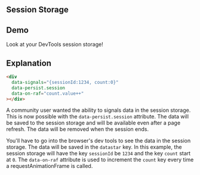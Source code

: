## Session Storage

## Demo

<div data-signals="{sessionId:1234, count:0}" data-persist.session data-on-raf="count.value++">Look at your DevTools session storage!</div>

## Explanation

```html
<div
  data-signals="{sessionId:1234, count:0}"
  data-persist.session
  data-on-raf="count.value++"
></div>
```

A community user wanted the ability to signals data in the session storage. This is now possible with the `data-persist.session` attribute. The data will be saved to the session storage and will be available even after a page refresh. The data will be removed when the session ends.

You'll have to go into the browser's dev tools to see the data in the session storage. The data will be saved in the `datastar` key. In this example, the session storage will have the key `sessionId` be `1234` and the key `count` start at `0`. The `data-on-raf` attribute is used to increment the `count` key every time a requestAnimationFrame is called.
